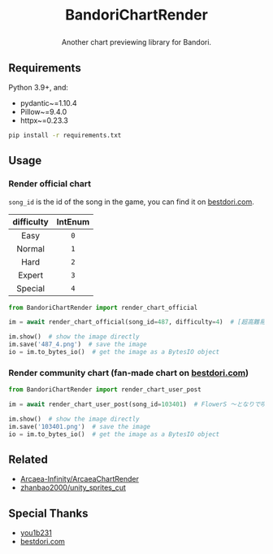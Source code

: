 # <p align="center">BandoriChartRender
<p align="center">Another chart previewing library for Bandori.

## Requirements

Python 3.9+, and:

 - pydantic~=1.10.4
 - Pillow~=9.4.0
 - httpx~=0.23.3

```bash
pip install -r requirements.txt
```

## Usage

### Render official chart

`song_id` is the id of the song in the game, you can find it on [bestdori.com](https://bestdori.com/).

| difficulty  | IntEnum |
|:-----------:|:-------:|
|    Easy     |   `0`   |
|   Normal    |   `1`   |
|    Hard     |   `2`   |
|   Expert    |   `3`   |
|   Special   |   `4`   |


```python
from BandoriChartRender import render_chart_official

im = await render_chart_official(song_id=487, difficulty=4)  # [超高難易度 新SPECIAL] 六兆年と一夜物語

im.show()  # show the image directly
im.save('487_4.png')  # save the image
io = im.to_bytes_io()  # get the image as a BytesIO object
```

### Render community chart (fan-made chart on [bestdori.com](https://bestdori.com/))

```python
from BandoriChartRender import render_chart_user_post

im = await render_chart_user_post(song_id=103401)  # FlowerS ～となりで咲く花のように～

im.show()  # show the image directly
im.save('103401.png')  # save the image
io = im.to_bytes_io()  # get the image as a BytesIO object
```

## Related

 - [Arcaea-Infinity/ArcaeaChartRender](https://github.com/Arcaea-Infinity/ArcaeaChartRender)
 - [zhanbao2000/unity_sprites_cut](https://github.com/zhanbao2000/unity_sprites_cut)

## Special Thanks

 - [you1b231](https://home.gamer.com.tw/you1b231)
 - [bestdori.com](https://bestdori.com/)
